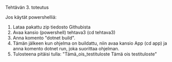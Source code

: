 Tehtävän 3. toteutus

Jos käytät powershelliä: 
1. Lataa pakattu zip tiedosto Githubista
2. Avaa kansio (powershell) tehtava3 (cd tehtava3)
3. Anna komento "dotnet build".
4. Tämän jälkeen kun ohjelma on buildattu, niin avaa kansio App (cd app) ja anna komento dotnet run, joka suorittaa ohjelman.
5. Tulosteena pitäisi tulla:
"Tämä_ois_testituloste
Tämä ois testituloste"

